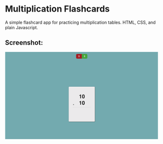 # Multiplication Flashcards

A simple flashcard app for practicing multiplication tables. HTML, CSS, and plain Javascript.

## Screenshot:
![Project Screenshot](https://github.com/myquite/multiplication-flashcards/blob/master/multiplication_flashcards.png)
